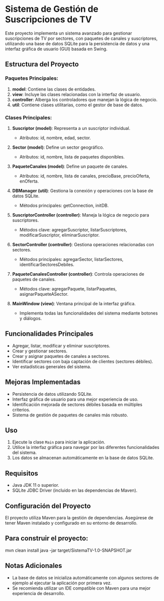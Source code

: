 # Sistema de Gestión de Suscripciones de TV

Este proyecto implementa un sistema avanzado para gestionar suscripciones de TV por sectores, con paquetes de canales y suscriptores, utilizando una base de datos SQLite para la persistencia de datos y una interfaz gráfica de usuario (GUI) basada en Swing.

## Estructura del Proyecto

### Paquetes Principales:
1. **model**: Contiene las clases de entidades.
2. **view**: Incluye las clases relacionadas con la interfaz de usuario.
3. **controller**: Alberga los controladores que manejan la lógica de negocio.
4. **util**: Contiene clases utilitarias, como el gestor de base de datos.

### Clases Principales:

1. **Suscriptor (model)**: Representa a un suscriptor individual.
   - Atributos: id, nombre, edad, sector.

2. **Sector (model)**: Define un sector geográfico.
   - Atributos: id, nombre, lista de paquetes disponibles.

3. **PaqueteCanales (model)**: Define un paquete de canales.
   - Atributos: id, nombre, lista de canales, precioBase, precioOferta, enOferta.

4. **DBManager (util)**: Gestiona la conexión y operaciones con la base de datos SQLite.
   - Métodos principales: getConnection, initDB.

5. **SuscriptorController (controller)**: Maneja la lógica de negocio para suscriptores.
   - Métodos clave: agregarSuscriptor, listarSuscriptores, modificarSuscriptor, eliminarSuscriptor.

6. **SectorController (controller)**: Gestiona operaciones relacionadas con sectores.
   - Métodos principales: agregarSector, listarSectores, identificarSectoresDebiles.

7. **PaqueteCanalesController (controller)**: Controla operaciones de paquetes de canales.
   - Métodos clave: agregarPaquete, listarPaquetes, asignarPaqueteASector.

8. **MainWindow (view)**: Ventana principal de la interfaz gráfica.
   - Implementa todas las funcionalidades del sistema mediante botones y diálogos.

## Funcionalidades Principales

- Agregar, listar, modificar y eliminar suscriptores.
- Crear y gestionar sectores.
- Crear y asignar paquetes de canales a sectores.
- Identificar sectores con baja captación de clientes (sectores débiles).
- Ver estadísticas generales del sistema.

## Mejoras Implementadas

- Persistencia de datos utilizando SQLite.
- Interfaz gráfica de usuario para una mejor experiencia de uso.
- Identificación mejorada de sectores débiles basada en múltiples criterios.
- Sistema de gestión de paquetes de canales más robusto.

## Uso

1. Ejecute la clase `Main` para iniciar la aplicación.
2. Utilice la interfaz gráfica para navegar por las diferentes funcionalidades del sistema.
3. Los datos se almacenan automáticamente en la base de datos SQLite.

## Requisitos

- Java JDK 11 o superior.
- SQLite JDBC Driver (incluido en las dependencias de Maven).

## Configuración del Proyecto

El proyecto utiliza Maven para la gestión de dependencias. Asegúrese de tener Maven instalado y configurado en su entorno de desarrollo.

## Para construir el proyecto:
mvn clean install
java -jar target/SistemaTV-1.0-SNAPSHOT.jar

## Notas Adicionales

- La base de datos se inicializa automáticamente con algunos sectores de ejemplo al ejecutar la aplicación por primera vez.
- Se recomienda utilizar un IDE compatible con Maven para una mejor experiencia de desarrollo.
